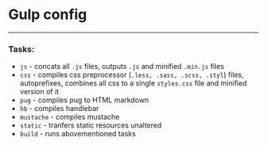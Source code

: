 # Gulp config

___

### Tasks:

- `js` - concats all `.js` files, outputs `.js` and minified `.min.js` files
- `css` - compiles css preprocessor (`.less, .sass, .scss, .styl`) files, autoprefixes, combines all css to a single `styles.css` file and minified version of it
- `pug` - compiles pug to HTML markdown
- `hb` - compiles handlebar
- `mustache` - compiles mustache
- `static` - tranfers static resources unaltered
- `build` - runs abovementioned tasks